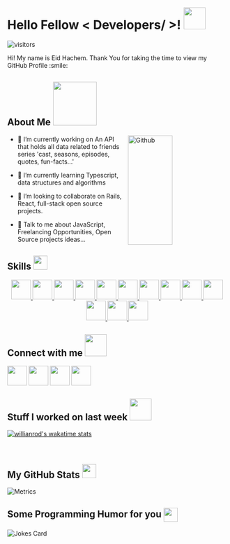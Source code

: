 <h1> Hello Fellow < Developers/ >! <img src = "https://raw.githubusercontent.com/rahulbanerjee26/githubProfileReadmeGenerator/main/gifs/wave.gif" width = 50px height='50px'> </h1>
<p align='center'>

![visitors](https://visitor-badge.glitch.me/badge?page_id=EidHachem.EidHachem)

</p>
<div size='20px'> Hi! My name is Eid Hachem. Thank You for taking the time to view my GitHub Profile :smile: 
</div>

<h2> About Me <img src = "https://raw.githubusercontent.com/rahulbanerjee26/githubProfileReadmeGenerator/main/gifs/eatSleepCodeRepeat.gif" width = 100px height='100px'></h2>

<img width="45%" height="250px" align="right" style="object-fit:fill" object-fit="fill" alt="Github" src="https://github.com/rahulbanerjee26/githubProfileReadmeGenerator/blob/main/banners/banner7.png" />


- 🔭 I’m currently working on An API that holds all data related to friends series 'cast, seasons, episodes, quotes, fun-facts...'

- 🌱 I’m currently learning Typescript, data structures and algorithms 

- 👯 I’m looking to collaborate on Rails, React, full-stack open source projects. 

- 💬 Talk to me about JavaScript, Freelancing Opportunities, Open Source projects ideas... 

<h2> Skills <img src = "https://raw.githubusercontent.com/rahulbanerjee26/githubProfileReadmeGenerator/main/gifs/code.gif" width = 32px height=32px> </h2>
<div align="center">
  <a href= https://github.com/EidHachem?tab=repositories&q=&type=&language=reactjs&sort= > <img width='45px' height='45px' src ='https://raw.githubusercontent.com/rahulbanerjee26/githubAboutMeGenerator/main/icons/reactjs.svg'> </a>
  <a href= https://github.com/EidHachem?tab=repositories&q=&type=&language=javascript&sort= > <img width='45px' height='45px' src ='https://raw.githubusercontent.com/rahulbanerjee26/githubAboutMeGenerator/main/icons/javascript.svg'> </a>
  <a href= https://github.com/EidHachem?tab=repositories&q=&type=&language=html&sort= > <img width='45px' height='45px' src ='https://raw.githubusercontent.com/rahulbanerjee26/githubAboutMeGenerator/main/icons/html.svg'> </a>
  <a href= https://github.com/EidHachem?tab=repositories&q=&type=&language=css&sort= > <img width='45px' height='45px' src ='https://raw.githubusercontent.com/rahulbanerjee26/githubAboutMeGenerator/main/icons/css.svg'> </a>
  <a href= https://github.com/EidHachem?tab=repositories&q=&type=&language=redux&sort= > <img width='45px' height='45px' src ='https://raw.githubusercontent.com/rahulbanerjee26/githubAboutMeGenerator/main/icons/redux.svg'> </a>
  <a href= https://github.com/EidHachem?tab=repositories&q=&type=&language=typescript&sort= > <img width='45px' height='45px' src ='https://raw.githubusercontent.com/rahulbanerjee26/githubAboutMeGenerator/main/icons/typescript.svg'> </a>
  <a href= https://github.com/EidHachem?tab=repositories&q=&type=&language=sass&sort= > <img width='45px' height='45px' src ='https://raw.githubusercontent.com/rahulbanerjee26/githubAboutMeGenerator/main/icons/sass.svg'> </a>
  <a href= https://github.com/EidHachem?tab=repositories&q=&type=&language=tailwind&sort= > <img width='45px' height='45px' src ='https://raw.githubusercontent.com/rahulbanerjee26/githubAboutMeGenerator/main/icons/tailwind.svg'> </a>
  <a href= https://github.com/EidHachem?tab=repositories&q=&type=&language=bootstrap&sort= > <img width='45px' height='45px' src ='https://raw.githubusercontent.com/rahulbanerjee26/githubAboutMeGenerator/main/icons/bootstrap.svg'> </a>
  <a href= https://github.com/EidHachem?tab=repositories&q=&type=&language=postgresql&sort= > <img width='45px' height='45px' src ='https://raw.githubusercontent.com/rahulbanerjee26/githubAboutMeGenerator/main/icons/postgresql.svg'> </a>
  <a href= https://github.com/EidHachem?tab=repositories&q=&type=&language=ruby&sort= > <img width='45px' height='45px' src ='https://raw.githubusercontent.com/rahulbanerjee26/githubAboutMeGenerator/main/icons/ruby.svg'> </a>
  <a href= https://github.com/EidHachem?tab=repositories&q=&type=&language=rails&sort= > <img width='45px' height='45px' src ='https://raw.githubusercontent.com/rahulbanerjee26/githubAboutMeGenerator/main/icons/rails.svg'> </a>
  <a href= https://github.com/EidHachem?tab=repositories&q=&type=&language=firebase&sort= > <img width='45px' height='45px' src ='https://raw.githubusercontent.com/rahulbanerjee26/githubAboutMeGenerator/main/icons/firebase.svg'> </a>
</div>


<h2> Connect with me <img src='https://raw.githubusercontent.com/rahulbanerjee26/githubProfileReadmeGenerator/main/gifs/handShake.gif' width="50px" height=50px> </h2>
<div align="center>
  <a href = 'https://www.linkedin.com/in/https://www.linkedin.com/in/eid-hachem/'> <img width ='45px' align='center' src="https://raw.githubusercontent.com/rahulbanerjee26/githubAboutMeGenerator/main/icons/linked-in-alt.svg"/></a>
  <a href = 'https://www.twitter.com/https://twitter.com/eidHachem1'> <img width ='45px' align='center' src="https://raw.githubusercontent.com/rahulbanerjee26/githubAboutMeGenerator/main/icons/twitter.svg"/></a>
  <a href = 'https://medium.com/@eidhachem1'> <img width ='45px' align='center' src="https://raw.githubusercontent.com/rahulbanerjee26/githubAboutMeGenerator/main/icons/medium.svg"/></a>
  <a href = 'https://www.eidhachem.me/'> <img width ='45px' align='center' src="https://raw.githubusercontent.com/rahulbanerjee26/githubAboutMeGenerator/main/icons/portfolio.png"/></a>
  <a href = 'https://www.github.com/EidHachem'> <img width ='45px' align='center' src="https://raw.githubusercontent.com/rahulbanerjee26/githubAboutMeGenerator/main/icons/github.svg"/></a>
</div>


<h2> Stuff I worked on last week  <img src = "https://raw.githubusercontent.com/rahulbanerjee26/githubProfileReadmeGenerator/main/gifs/needABreak.gif" width = 50px height= 50px> </h2>

[![willianrod's wakatime stats](https://github-readme-stats.vercel.app/api/wakatime?username=EH)](https://github.com/anuraghazra/github-readme-stats)

<br>


<h2> My GitHub Stats <img src='https://raw.githubusercontent.com/rahulbanerjee26/githubProfileReadmeGenerator/main/gifs/github.gif' width='32px' height=32px> </h2>

![Metrics](https://metrics.lecoq.io/EidHachem?template=terminal&base.header=0&base.activity=0&base.repositories=0&base.metadata=0&languages=1&languages.limit=8&languages.colors=github&languages.threshold=0%25&config.timezone=America%2FToronto)

<h2> Some Programming Humor for you <img align ='center' src='https://raw.githubusercontent.com/rahulbanerjee26/githubProfileReadmeGenerator/main/gifs/winkFace.gif' width = '32px' height= '32px'></h2>

![Jokes Card](https://readme-jokes.vercel.app/api?theme=dark)


<br>